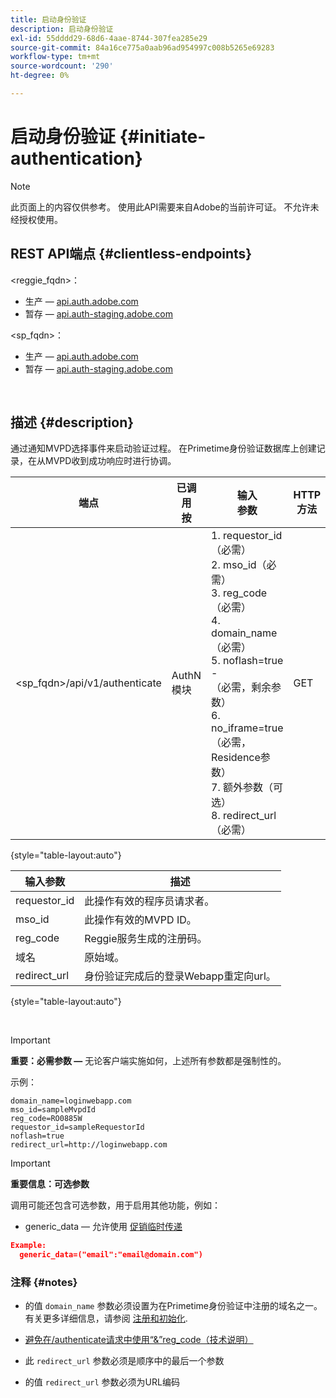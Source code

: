 ```yaml
---
title: 启动身份验证
description: 启动身份验证
exl-id: 55dddd29-68d6-4aae-8744-307fea285e29
source-git-commit: 84a16ce775a0aab96ad954997c008b5265e69283
workflow-type: tm+mt
source-wordcount: '290'
ht-degree: 0%

---
```


# 启动身份验证 {#initiate-authentication}

>[!NOTE]
>
>此页面上的内容仅供参考。 使用此API需要来自Adobe的当前许可证。 不允许未经授权使用。

## REST API端点 {#clientless-endpoints}

&lt;reggie_fqdn>：

* 生产 —  [api.auth.adobe.com](http://api.auth.adobe.com/)
* 暂存 —  [api.auth-staging.adobe.com](http://api.auth-staging.adobe.com/)

&lt;sp_fqdn>：

* 生产 —  [api.auth.adobe.com](http://api.auth.adobe.com/)
* 暂存 —  [api.auth-staging.adobe.com](http://api.auth-staging.adobe.com/)

</br>


## 描述 {#description}

通过通知MVPD选择事件来启动验证过程。 在Primetime身份验证数据库上创建记录，在从MVPD收到成功响应时进行协调。



| 端点 | 已调用  </br>按 | 输入   </br>参数 | HTTP  </br>方法 | 响应 | HTTP  </br>响应 |
| --- | --- | --- | --- | --- | --- |
| &lt;sp_fqdn>/api/v1/authenticate | AuthN模块 | 1. requestor_id（必需）</br>2.  mso_id（必需）</br>3.  reg_code（必需）</br>4.  domain_name（必需）</br>5.  noflash=true -  </br>    （必需，剩余参数）</br>6.  no_iframe=true（必需，Residence参数）</br>7.  额外参数（可选）</br>8.  redirect_url（必需） | GET | 登录Web应用程序将被重定向到MVPD登录页面。 | 302（完全重定向实施） |

{style="table-layout:auto"}


| 输入参数 | 描述 |
| --- | --- |
| requestor_id | 此操作有效的程序员请求者。 |
| mso_id | 此操作有效的MVPD ID。 |
| reg_code | Reggie服务生成的注册码。 |
| 域名 | 原始域。 |
| redirect_url | 身份验证完成后的登录Webapp重定向url。 |

{style="table-layout:auto"}

</br>

>[!IMPORTANT]
> 
>**重要：必需参数 —** 无论客户端实施如何，上述所有参数都是强制性的。
>
>
>示例：
>
>```
>domain_name=loginwebapp.com
>mso_id=sampleMvpdId
>reg_code=RO0885W
>requestor_id=sampleRequestorId
>noflash=true
>redirect_url=http://loginwebapp.com
>```

>[!IMPORTANT]
> 
>**重要信息：可选参数**
>
>调用可能还包含可选参数，用于启用其他功能，例如：
>
> * generic\_data — 允许使用 [促销临时传递](/help/authentication/promotional-temp-pass.md)
>
>```JSON
>Example:
>   generic_data=("email":"email@domain.com")
>```


### **注释** {#notes}

* 的值 `domain_name` 参数必须设置为在Primetime身份验证中注册的域名之一。 有关更多详细信息，请参阅 [注册和初始化](/help/authentication/programmer-overview.md).

* [避免在/authenticate请求中使用“&amp;”reg\_code（技术说明）](/help/authentication/clientless-avoid-using-reg-code-in-authenticate-request.md)

* 此 `redirect_url` 参数必须是顺序中的最后一个参数

* 的值 `redirect_url` 参数必须为URL编码
